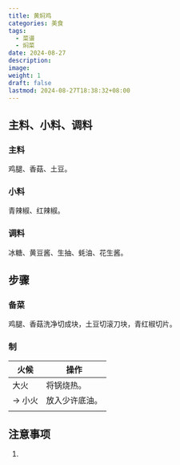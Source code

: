 ```yaml
---
title: 黄焖鸡
categories: 美食
tags:
  - 菜谱
  - 焖菜
date: 2024-08-27
description: 
image: 
weight: 1
draft: false
lastmod: 2024-08-27T18:38:32+08:00
---
```

## 主料、小料、调料

### 主料

鸡腿、香菇、土豆。

### 小料

青辣椒、红辣椒。

### 调料

冰糖、黄豆酱、生抽、蚝油、花生酱。

## 步骤

### 备菜

鸡腿、香菇洗净切成块，土豆切滚刀块，青红椒切片。



### 制

| 火候    | 操作      |
| ----- | ------- |
| 大火    | 将锅烧热。   |
| -> 小火 | 放入少许底油。 |
|       |         |

## 注意事项

1. 


